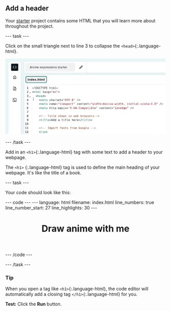 <h2 class="c-project-heading--task">Add a header</h2>

Your [starter](https://staging-editor.raspberrypi.org/en/projects/editor-anime-expressions-starter) project contains some HTML that you will learn more about throughout the project. <!--Starter Project linked for testing purposes only-->

--- task ---

Click on the small triangle next to line 3 to collapse the `<head>`{:.language-html}.

![alt=""](images/step_2_collapse.gif)

--- /task ---

Add in an `<h1>`{:.language-html} tag with some text to add a header to your webpage.

The `<h1>` {:.language-html} tag is used to define the main heading of your webpage. It's like the title of a book.

--- task ---

Your code should look like this:

<div class="c-project-code">
--- code ---
---
language: html
filename: index.html
line_numbers: true
line_number_start: 27
line_highlights: 30
---
  <body>
    <!-- The page header code goes here -->
    <header>
      <h1>Draw anime with me</h1>
    </header>
--- /code ---
</div>

--- /task ---

<div class="c-project-callout c-project-callout--tip">

### Tip

When you open a tag like `<h1>`{:.language-html}, the code editor will automatically add a closing tag `</h1>`{:.language-html} for you.

</div>

**Test:** Click the **Run** button. 